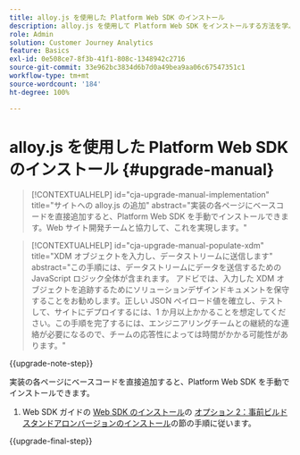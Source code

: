 ```yaml
---
title: alloy.js を使用した Platform Web SDK のインストール
description: alloy.js を使用して Platform Web SDK をインストールする方法を学ぶ
role: Admin
solution: Customer Journey Analytics
feature: Basics
exl-id: 0e508ce7-8f3b-41f1-808c-1348942c2716
source-git-commit: 33e962bc3834d6b7d0a49bea9aa06c67547351c1
workflow-type: tm+mt
source-wordcount: '184'
ht-degree: 100%

---
```


# alloy.js を使用した Platform Web SDK のインストール {#upgrade-manual}

<!-- markdownlint-disable MD034 -->

>[!CONTEXTUALHELP]
>id="cja-upgrade-manual-implementation"
>title="サイトへの alloy.js の追加"
>abstract="実装の各ページにベースコードを直接追加すると、Platform Web SDK を手動でインストールできます。Web サイト開発チームと協力して、これを実現します。"

<!-- markdownlint-enable MD034 -->

<!-- markdownlint-disable MD034 -->

>[!CONTEXTUALHELP]
>id="cja-upgrade-manual-populate-xdm"
>title="XDM オブジェクトを入力し、データストリームに送信します"
>abstract="この手順には、データストリームにデータを送信するための JavaScript ロジック全体が含まれます。 アドビでは、入力した XDM オブジェクトを追跡するためにソリューションデザインドキュメントを保守することをお勧めします。正しい JSON ペイロード値を確立し、テストして、サイトにデプロイするには、1 か月以上かかることを想定してください。この手順を完了するには、エンジニアリングチームとの継続的な連絡が必要になるので、チームの応答性によっては時間がかかる可能性があります。"

<!-- markdownlint-enable MD034 -->

{{upgrade-note-step}}

実装の各ページにベースコードを直接追加すると、Platform Web SDK を手動でインストールできます。

1. Web SDK ガイドの [Web SDK のインストール](https://experienceleague.adobe.com/ja/docs/experience-platform/edge/fundamentals/installing-the-sdk)の [オプション 2：事前ビルドスタンドアロンバージョンのインストール](https://experienceleague.adobe.com/ja/docs/experience-platform/edge/fundamentals/installing-the-sdk#option-2-installing-the-prebuilt-standalone-version)の節の手順に従います。

{{upgrade-final-step}}

